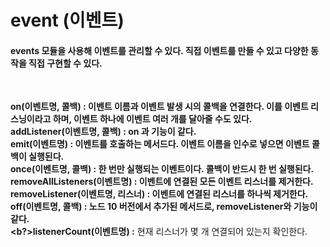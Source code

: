 # event (이벤트)

#### events 모듈을 사용해 이벤트를 관리할 수 있다. 직접 이벤트를 만들 수 있고 다양한 동작을 직접 구현할 수 있다.
<br>

<b>on(이벤트명, 콜백) : 이벤트 이름과 이벤트 발생 시의 콜백을 연결한다. 이를 이벤트 리스닝이라고 하며, 이벤트 하나에 이벤트 여러 개를 달아줄 수도 있다.<br>
<b>addListener(이벤트명, 콜백) :</b> on 과 기능이 같다. <br>
<b>emit(이벤트명) :</b> 이벤트를 호출하는 메서드다. 이벤트 이름을 인수로 넣으면 이벤트 콜백이 실행된다.<br>
<b>once(이벤트명, 콜백) :</b> 한 번만 실행되는 이벤트이다. 콜백이 반드시 한 번 실행된다.<br>
<b>removeAllListeners(이벤트명) :</b> 이벤트에 연결된 모든 이벤트 리스너를 제거한다.<br>
<b>removeListener(이벤트명, 리스너) :</b> 이벤트에 연결된 리스너를 하나씩 제거한다.<br>
<b>off(이벤트명, 콜백) :</b> 노드 10 버전에서 추가된 메서드로, removeListener와 기능이 같다.<br>
<b?>listenerCount(이벤트명) :</b> 현재 리스너가 몇 개 연결되어 있는지 확인한다.<br>